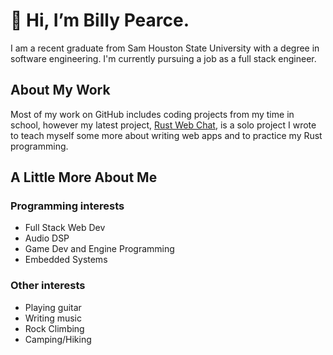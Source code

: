 # 👋 Hi, I’m Billy Pearce.

I am a recent graduate from Sam Houston State University with a degree in software engineering. 
I'm currently pursuing a job as a full stack engineer.

## About My Work

Most of my work on GitHub includes coding projects from my time in school, however my latest project, 
[Rust Web Chat](https://github.com/billypearce/rust-web-chat), is a solo project I wrote to teach 
myself some more about writing web apps and to practice my Rust programming.

## A Little More About Me

### Programming interests

- Full Stack Web Dev
- Audio DSP
- Game Dev and Engine Programming
- Embedded Systems

### Other interests

- Playing guitar
- Writing music
- Rock Climbing
- Camping/Hiking
